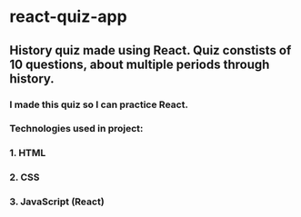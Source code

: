 # react-quiz-app
## History quiz made using React. Quiz constists of 10 questions, about multiple periods through history.

### I made this quiz so I can practice React.
### Technologies used in project:
### 1. HTML
### 2. CSS
### 3. JavaScript (React)

